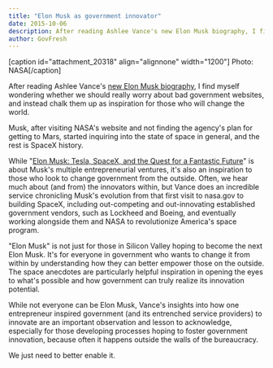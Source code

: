 ```yaml
---
title: "Elon Musk as government innovator"
date: 2015-10-06
description: After reading Ashlee Vance's new Elon Musk biography, I find myself wondering whether we should really worry about bad government websites, and instead chalk them up as inspiration for those who will change the world.
author: GovFresh
---
```


[caption id="attachment_20318" align="alignnone" width="1200"] Photo: NASA[/caption]

After reading Ashlee Vance's <a href="http://www.amazon.com/gp/product/0062301233?keywords=Elon%20Musk&amp;qid=1444150283&amp;ref_=sr_1_1&amp;sr=8-1">new Elon Musk biography</a>, I find myself wondering whether we should really worry about bad government websites, and instead chalk them up as inspiration for those who will change the world.

Musk, after visiting NASA's website and not finding the agency's plan for getting to Mars, started inquiring into the state of space in general, and the rest is SpaceX history.

While "<a href="http://www.amazon.com/gp/product/0062301233?keywords=Elon%20Musk&amp;qid=1444150283&amp;ref_=sr_1_1&amp;sr=8-1">Elon Musk: Tesla, SpaceX, and the Quest for a Fantastic Future</a>" is about Musk's multiple entrepreneurial ventures, it's also an inspiration to those who look to change government from the outside. Often, we hear much about (and from) the innovators within, but Vance does an incredible service chronicling Musk's evolution from that first visit to nasa.gov to building SpaceX, including out-competing and out-innovating established government vendors, such as Lockheed and Boeing, and eventually working alongside them and NASA to revolutionize America's space program.

"Elon Musk" is not just for those in Silicon Valley hoping to become the next Elon Musk. It's for everyone in government who wants to change it from within by understanding how they can better empower those on the outside. The space anecdotes are particularly helpful inspiration in opening the eyes to what's possible and how government can truly realize its innovation potential.

While not everyone can be Elon Musk, Vance's insights into how one entrepreneur inspired government (and its entrenched service providers) to innovate are an important observation and lesson to acknowledge, especially for those developing processes hoping to foster government innovation, because often it happens outside the walls of the bureaucracy.

We just need to better enable it.
